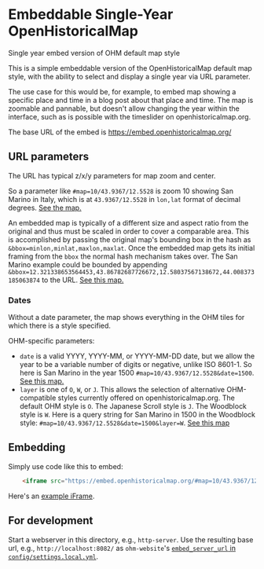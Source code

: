 # Embeddable Single-Year OpenHistoricalMap
Single year embed version of OHM default map style

This is a simple embeddable version of the OpenHistoricalMap default map style, with the ability to select and display a single year via URL parameter.

The use case for this would be, for example, to embed map showing a specific place and time in a blog post about that place and time. The map is zoomable and pannable, but doesn't allow changing the year within the interface, such as is possible with the timeslider on openhistoricalmap.org.

The base URL of the embed is https://embed.openhistoricalmap.org/

## URL parameters

The URL has typical z/x/y parameters for map zoom and center.

So a parameter like `#map=10/43.9367/12.5528` is zoom 10 showing San Marino in Italy, which is at `43.9367/12.5528` in `lon,lat` format of decimal degrees. [See the map.](https://embed.openhistoricalmap.org/#map=10/43.9367/12.5528)

An embedded map is typically of a different size and aspect ratio from the original and thus must be scaled in order to cover a comparable area. This is accomplished by passing the original map's bounding box in the hash as `&bbox=minlon,minlat,maxlon,maxlat`. Once the embedded map gets its initial framing from the `bbox` the normal hash mechanism takes over. The San Marino example could be bounded by appending `&bbox=12.321338653564453,43.86782687726672,12.58037567138672,44.008373185063874` to the URL. [See this map.](https://embed.openhistoricalmap.org/#map=10/43.9367/12.5528&bbox=12.321338653564453,43.86782687726672,12.58037567138672,44.008373185063874)

### Dates

Without a date parameter, the map shows everything in the OHM tiles for which there is a style specified. 

OHM-specific parameters:

* `date` is a valid YYYY, YYYY-MM, or YYYY-MM-DD date, but we allow the year to be a variable number of digits or negative, unlike ISO 8601-1. So here is San Marino in the year 1500 `#map=10/43.9367/12.5528&date=1500`. [See this map.](https://embed.openhistoricalmap.org/#map=10/43.9367/12.5528&date=1500)
* `layer` is one of `O`, `W`, or `J`. This allows the selection of alternative OHM-compatible styles currently offered on openhistoricalmap.org. The default OHM style is `O`. The Japanese Scroll style is `J`. The Woodblock style is `W`. Here is a query string for San Marino in 1500 in the Woodblock style: `#map=10/43.9367/12.5528&date=1500&layer=W`. [See this map](https://embed.openhistoricalmap.org/#map=10/43.9367/12.5528&date=1500&layer=W)

## Embedding

Simply use code like this to embed:
```html
    <iframe src="https://embed.openhistoricalmap.org/#map=10/43.9367/12.5528&date=1500&layer=O" height="500" width="100%" title="OpenHistoricalMap: San Marino in 1500"></iframe> 
```

Here's an [example iFrame](https://embed.openhistoricalmap.org/iframe-example.html).

## For development

Start a webserver in this directory, e.g., `http-server`. Use the resulting base url, e.g., `http://localhost:8082/` as `ohm-website`'s [`embed_server_url` in `config/settings.local.yml`](https://github.com/OpenHistoricalMap/ohm-website/blob/staging/config/settings.yml).
